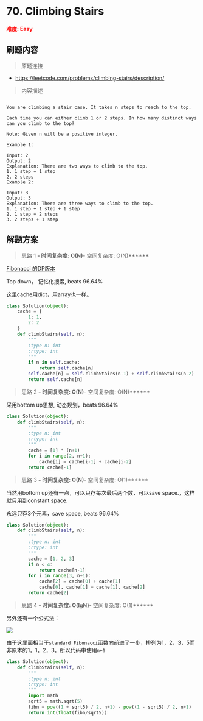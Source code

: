 # 70. Climbing Stairs

**<font color=red>难度: Easy</font>**

## 刷题内容

> 原题连接

* https://leetcode.com/problems/climbing-stairs/description/

> 内容描述

```

You are climbing a stair case. It takes n steps to reach to the top.

Each time you can either climb 1 or 2 steps. In how many distinct ways can you climb to the top?

Note: Given n will be a positive integer.

Example 1:

Input: 2
Output: 2
Explanation: There are two ways to climb to the top.
1. 1 step + 1 step
2. 2 steps
Example 2:

Input: 3
Output: 3
Explanation: There are three ways to climb to the top.
1. 1 step + 1 step + 1 step
2. 1 step + 2 steps
3. 2 steps + 1 step
```

## 解题方案

> 思路 1
******- 时间复杂度: O(N)******- 空间复杂度: O(N)******

[Fibonacci 的DP版本](https://github.com/apachecn/awesome-algorithm/blob/master/docs/Leetcode_Solutions/Python/Summary/%E6%96%90%E6%B3%A2%E9%82%A3%E5%A5%91%E7%9A%84DP%E6%80%9D%E8%80%83.md)

Top down， 记忆化搜索, beats 96.64%

这里cache用dict，用array也一样。

```python
class Solution(object):
    cache = {
        1: 1,
        2: 2
    }
    def climbStairs(self, n):
        """
        :type n: int
        :rtype: int
        """
        if n in self.cache:
            return self.cache[n]
        self.cache[n] = self.climbStairs(n-1) + self.climbStairs(n-2)
        return self.cache[n]
```





> 思路 2
******- 时间复杂度: O(N)******- 空间复杂度: O(N)******


采用bottom up思想, 动态规划，beats 96.64%

```python
class Solution(object):
    def climbStairs(self, n):
        """
        :type n: int
        :rtype: int
        """
        cache = [1] * (n+1)
        for i in range(2, n+1):
            cache[i] = cache[i-1] + cache[i-2]
        return cache[-1]
```



> 思路 3
******- 时间复杂度: O(N)******- 空间复杂度: O(1)******

当然用bottom up还有一点，可以只存每次最后两个数，可以save space.，这样就只用到constant space.

永远只存3个元素，save space, beats 96.64%

```python
class Solution(object):
    def climbStairs(self, n):
        """
        :type n: int
        :rtype: int
        """
        cache = [1, 2, 3]
        if n < 4:
            return cache[n-1]
        for i in range(3, n+1):
            cache[2] = cache[0] + cache[1]
            cache[0], cache[1] = cache[1], cache[2]
        return cache[2]
```
        
> 思路 4
******- 时间复杂度: O(lgN)******- 空间复杂度: O(1)******

另外还有一个公式法：

![](https://github.com/Lisanaaa/myTODOs/blob/master/41512784914_.pic.jpg)

由于这里面相当于```standard Fibonacci```函数向前进了一步，排列为1，2，3，5而非原本的1，1，2，3，所以代码中使用```n+1```

```python
class Solution(object):
    def climbStairs(self, n):
        """
        :type n: int
        :rtype: int
        """
        import math
        sqrt5 = math.sqrt(5)
        fibn = pow((1 + sqrt5) / 2, n+1) - pow((1 - sqrt5) / 2, n+1)
        return int(float(fibn/sqrt5))
```

